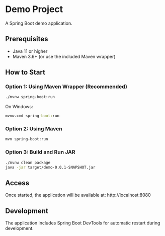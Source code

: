 # Demo Project

A Spring Boot demo application.

## Prerequisites

- Java 11 or higher
- Maven 3.6+ (or use the included Maven wrapper)

## How to Start

### Option 1: Using Maven Wrapper (Recommended)

```bash
./mvnw spring-boot:run
```

On Windows:
```cmd
mvnw.cmd spring-boot:run
```

### Option 2: Using Maven

```bash
mvn spring-boot:run
```

### Option 3: Build and Run JAR

```bash
./mvnw clean package
java -jar target/demo-0.0.1-SNAPSHOT.jar
```

## Access

Once started, the application will be available at: http://localhost:8080

## Development

The application includes Spring Boot DevTools for automatic restart during development.